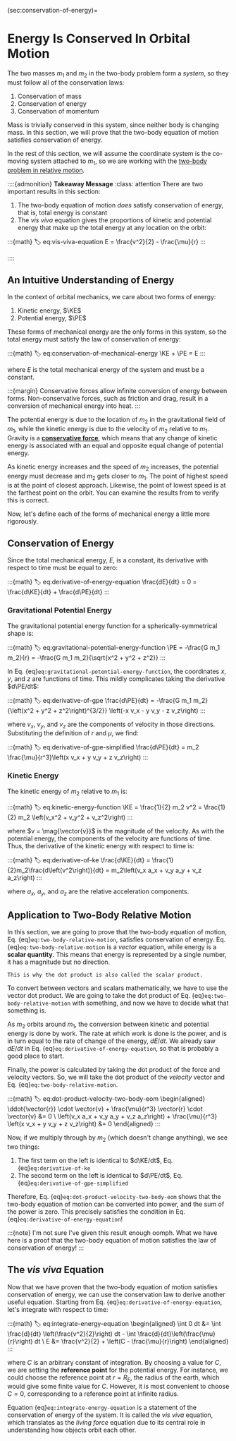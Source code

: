 (sec:conservation-of-energy)=
# Energy Is Conserved In Orbital Motion

The two masses $m_1$ and $m_2$ in the two-body problem form a _system_, so they must follow all of the conservation laws:

1. Conservation of mass
2. Conservation of energy
3. Conservation of momentum

Mass is trivially conserved in this system, since neither body is changing mass. In this section, we will prove that the two-body equation of motion satisfies conservation of energy.

In the rest of this section, we will assume the coordinate system is the co-moving system attached to $m_1$, so we are working with the [two-body problem in relative motion](../the-n-body-problem/two-body-relative-motion.md).

::::{admonition} **Takeaway Message**
:class: attention
There are two important results in this section:

1. The two-body equation of motion _does_ satisfy conservation of energy, that is, total energy is constant
2. The _vis viva_ equation gives the proportions of kinetic and potential energy that make up the total energy at any location on the orbit:

:::{math}
:label: eq:vis-viva-equation
E = \frac{v^2}{2} - \frac{\mu}{r}
:::

::::

## An Intuitive Understanding of Energy

In the context of orbital mechanics, we care about two forms of energy:

1. Kinetic energy, $\KE$
2. Potential energy, $\PE$

These forms of mechanical energy are the only forms in this system, so the total energy must satisfy the law of conservation of energy:

:::{math}
:label: eq:conservation-of-mechanical-energy
\KE + \PE = E
:::

where $E$ is the total mechanical energy of the system and must be a constant.

:::{margin}
Conservative forces allow infinite conversion of energy between forms. Non-conservative forces, such as friction and drag, result in a conversion of mechanical energy into heat.
:::

The potential energy is due to the location of $m_2$ in the gravitational field of $m_1$, while the kinetic energy is due to the velocity of $m_2$ relative to $m_1$. Gravity is a [**conservative force**](https://en.wikipedia.org/wiki/Conservative_force), which means that any change of kinetic energy is associated with an equal and opposite equal change of potential energy.

As kinetic energy increases and the speed of $m_2$ increases, the potential energy must decrease and $m_2$ gets closer to $m_1$. The point of highest speed is at the point of closest approach. Likewise, the point of lowest speed is at the farthest point on the orbit. You can examine the results from [](../the-n-body-problem/two-body-relative-numerical-solution.md) to verify this is correct.

Now, let's define each of the forms of mechanical energy a little more rigorously.

## Conservation of Energy

Since the total mechanical energy, $E$, is a constant, its derivative with respect to time must be equal to zero:

:::{math}
:label: eq:derivative-of-energy-equation
\frac{dE}{dt} = 0 = \frac{d\KE}{dt} + \frac{d\PE}{dt}
:::

### Gravitational Potential Energy

The gravitational potential energy function for a spherically-symmetrical shape is:

:::{math}
:label: eq:gravitational-potential-energy-function
\PE = -\frac{G m_1 m_2}{r} = -\frac{G m_1 m_2}{\sqrt{x^2 + y^2 + z^2}}
:::

In Eq. {eq}`eq:gravitational-potential-energy-function`, the coordinates $x$, $y$, and $z$ are functions of time. This mildly complicates taking the derivative $d\PE/dt$:

:::{math}
:label: eq:derivative-of-gpe
\frac{d\PE}{dt} = -\frac{G m_1 m_2}{\left(x^2 + y^2 + z^2\right)^{3/2}} \left(-x v_x - y v_y - z v_z\right)
:::

where $v_x$, $v_y$, and $v_z$ are the components of velocity in those directions. Substituting the definition of $r$ and $\mu$, we find:

:::{math}
:label: eq:derivative-of-gpe-simplified
\frac{d\PE}{dt} = m_2 \frac{\mu}{r^3}\left(x v_x + y v_y + z v_z\right)
:::

### Kinetic Energy

The kinetic energy of $m_2$ relative to $m_1$ is:

:::{math}
:label: eq:kinetic-energy-function
\KE = \frac{1}{2} m_2 v^2 = \frac{1}{2} m_2 \left(v_x^2 + v_y^2 + v_z^2\right)
:::

where $v = \mag{\vector{v}}$ is the magnitude of the velocity. As with the potential energy, the components of the velocity are functions of time. Thus, the derivative of the kinetic energy with respect to time is:

:::{math}
:label: eq:derivative-of-ke
\frac{d\KE}{dt} = \frac{1}{2}m_2\frac{d\left(v^2\right)}{dt} = m_2\left(v_x a_x + v_y a_y + v_z a_z\right)
:::

where $a_x$, $a_y$, and $a_z$ are the relative acceleration components.

## Application to Two-Body Relative Motion

In this section, we are going to prove that the two-body equation of motion, Eq. {eq}`eq:two-body-relative-motion`, satisfies conservation of energy. Eq. {eq}`eq:two-body-relative-motion` is a _vector_ equation, while energy is a **scalar quantity**. This means that energy is represented by a single number, it has a magnitude but no direction.

```{margin}
This is why the dot product is also called the scalar product.
```

To convert between vectors and scalars mathematically, we have to use the vector dot product. We are going to take the dot product of Eq. {eq}`eq:two-body-relative-motion` with something, and now we have to decide what that something is.

As $m_2$ orbits around $m_1$, the conversion between kinetic and potential energy is done by work. The rate at which work is done is the power, and is in turn equal to the rate of change of the energy, $dE/dt$. We already saw $dE/dt$ in Eq. {eq}`eq:derivative-of-energy-equation`, so that is probably a good place to start.

Finally, the power is calculated by taking the dot product of the force and velocity vectors. So, we will take the dot product of the _velocity_ vector and Eq. {eq}`eq:two-body-relative-motion`.

:::{math}
:label: eq:dot-product-velocity-two-body-eom
\begin{aligned}
  \ddot{\vector{r}} \cdot \vector{v} + \frac{\mu}{r^3} \vector{r} \cdot \vector{v} &= 0 \\
  \left(v_x a_x + v_y a_y + v_z a_z\right) + \frac{\mu}{r^3} \left(x v_x + y v_y + z v_z\right) &= 0
\end{aligned}
:::

Now, if we multiply through by $m_2$ (which doesn't change anything), we see two things:

1. The first term on the left is identical to $d\KE/dt$, Eq. {eq}`eq:derivative-of-ke`
2. The second term on the left is identical to $d\PE/dt$, Eq. {eq}`eq:derivative-of-gpe-simplified`

Therefore, Eq. {eq}`eq:dot-product-velocity-two-body-eom` shows that the two-body equation of motion can be converted into power, and the sum of the power is zero. This precisely satisfies the condition in Eq. {eq}`eq:derivative-of-energy-equation`!

:::{note}
I'm not sure I've given this result enough oomph. What we have here is a proof that the two-body equation of motion satisfies the law of conservation of energy!
:::

## The _vis viva_ Equation

Now that we have proven that the two-body equation of motion satisfies conservation of energy, we can use the conservation law to derive another useful equation. Starting from Eq. {eq}`eq:derivative-of-energy-equation`, let's integrate with respect to time:

:::{math}
:label: eq:integrate-energy-equation
\begin{aligned}
  \int 0 dt &= \int \frac{d}{dt} \left(\frac{v^2}{2}\right) dt - \int \frac{d}{dt}\left(\frac{\mu}{r}\right) dt \\
  E &= \frac{v^2}{2} + \left(C - \frac{\mu}{r}\right)
\end{aligned}
:::

where $C$ is an arbitrary constant of integration. By choosing a value for $C$, we are setting the **reference point** for the potential energy. For instance, we could choose the reference point at $r = R_E$, the radius of the earth, which would give some finite value for $C$. However, it is most convenient to choose $C=0$, corresponding to a reference point at infinite radius.

Equation {eq}`eq:integrate-energy-equation` is a statement of the conservation of energy of the system. It is called the _vis viva_ equation, which translates as the _living force_ equation due to its central role in understanding how objects orbit each other.
